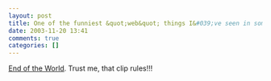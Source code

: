 ```yaml
---
layout: post
title: One of the funniest &quot;web&quot; things I&#039;ve seen in some time!
date: 2003-11-20 13:41
comments: true
categories: []
---
```

<a href="http://members.cox.net/impunity/endofworld.swf">End of the World</a>. Trust me, that clip rules!!!
